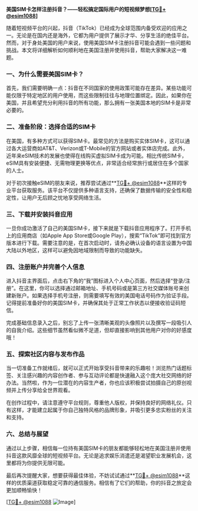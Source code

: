 **美国SIM卡怎样注册抖音？——轻松搞定国际用户的短视频梦想[[TG💪+ @esim1088](https://t.me/s/esim1088)]**

随着短视频平台的兴起，抖音（TikTok）已经成为全球范围内备受欢迎的应用之一。无论是在国内还是海外，它都为用户提供了展示才华、分享生活的绝佳平台。然而，对于身处美国的用户来说，使用美国SIM卡注册抖音可能会遇到一些问题和挑战。本文将详细解析如何顺利地在美国注册并使用抖音，帮助大家解决这一难题。

### 一、为什么需要美国SIM卡？

首先，我们需要明确一点：抖音在不同国家的使用政策可能存在差异。某些功能可能仅限于特定地区的用户使用，而这些限制往往与地理位置绑定。因此，如果你在美国，并且希望充分利用抖音的所有功能，那么拥有一张美国本地的SIM卡是非常必要的。

### 二、准备阶段：选择合适的SIM卡

在美国，有多种方式可以获得SIM卡。最常见的方法是购买实体SIM卡，这可以通过各大运营商如AT&T、Verizon或T-Mobile的官方网站或者实体店完成。此外，近年来eSIM技术的发展也使得在线购买虚拟SIM卡成为可能。相比传统SIM卡，eSIM具有安装便捷、无需物理更换等优点，非常适合经常旅行或居住在多个国家的人士。

对于初次接触eSIM的朋友来说，推荐尝试通过**[TG💪+ @esim1088](https://t.me/s/esim1088)**这样的专业平台获取服务。该平台不仅提供多种语言支持，还确保了数据传输的安全性和稳定性，让用户无后顾之忧地享受网络生活。

### 三、下载并安装抖音应用

一旦你成功激活了自己的美国SIM卡，接下来就是下载抖音应用程序了。打开手机上的应用商店（如Apple App Store或Google Play），搜索“TikTok”即可找到官方版本进行下载。需要注意的是，在首次启动时，请务必确认设备的语言设置为中国大陆以外地区，这样可以避免因地域限制而导致的功能缺失。

### 四、注册账户并完善个人信息

进入抖音主界面后，点击右下角的“我”图标进入个人中心页面，然后选择“登录/注册”。在这里，你可以选择通过邮箱地址、手机号码或是第三方社交媒体账号来创建新账户。如果选择手机号注册，则需要填写有效的美国电话号码作为验证手段。记得提前准备好你的美国SIM卡，并确保其处于正常工作状态以便接收验证码短信。

完成基础信息录入之后，别忘了上传一张清晰美观的头像照片以及撰写一段吸引人的自我介绍。这些细节虽然看似微不足道，但却直接影响到其他用户对你的好感度哦！

### 五、探索社区内容与发布作品

当一切准备工作就绪后，就可以正式开始享受抖音带来的乐趣啦！浏览热门话题标签、关注感兴趣的内容创作者、参与互动评论都是快速融入这个庞大社交网络的好办法。当然啦，作为一位潜在的内容生产者，你也应该积极尝试拍摄自己的原创视频并上传分享给全世界观看。

在创作过程中，请注意遵守平台规则，尊重他人版权，并保持良好的网络礼仪。只有这样，才能建立起属于你自己独特风格的品牌形象，并吸引更多忠实粉丝的关注和支持。

### 六、总结与展望

通过以上步骤，相信每一位持有美国SIM卡的朋友都能够轻松地在美国注册并使用抖音这款风靡全球的短视频平台。无论是追求娱乐消遣还是渴望职业发展机会，这里都将为你提供无限可能。

最后再次提醒大家，想要获得最佳体验，不妨试试通过**[TG💪+ @esim1088](https://t.me/s/esim1088)**这样的优质渠道获取稳定可靠的通信服务。相信有了它们的帮助，你的抖音之旅定会更加顺畅愉快！

[[TG💪+ @esim1088](https://t.me/s/esim1088) ![Image](https://i.postimg.cc/4NQfJmqS/Snipaste-2025-05-13-00-14-12.png)]